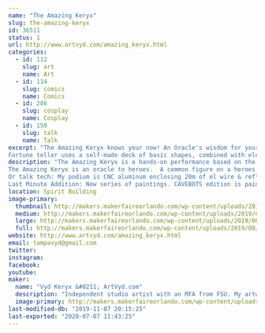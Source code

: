 ```yaml
---
name: "The Amazing Keryx"
slug: the-amazing-keryx
id: 36511
status: 1
url: http://www.artvyd.com/amazing_keryx.html
categories:
  - id: 112
    slug: art
    name: Art
  - id: 114
    slug: comics
    name: Comics
  - id: 286
    slug: cosplay
    name: Cosplay
  - id: 150
    slug: talk
    name: Talk
excerpt: "The Amazing Keryx knows your now! An Oracle's wisdom for your personal Hero Journey. Positive for any age.
Fortune teller uses a self-made deck of basic shapes, combined with elements of ancient and modern storytelling to reveal your hero within. To make clear the labyrinth of everyday life. To say: \"YES you can!\""
description: "The Amazing Keryx is a hands-on performance based on the universal principles of Joseph Campbell. Guests can visit a real life Zoltar machine (movie BIG 1988). 
The Amazing Keryx is an oracle to heroes.  A common figure on a heroes' journey is a mentor with a unique object, map, and kind words that spark the call to adventure. The cards are used to discuss current difficulties and reveal positive solutions. References to classic stories or modern movies are easy examples that prove they are not alone in their human struggles. It also points out that it has been done before and you can too!
Or talk tech: My podium is CNC aluminum enclosing 20m of el wire & reflective fabrics. My cosplay has Litex 1.5m sleeves and I hope to add a palm held POV if I improve my soldering skills enough. Cards are hand-made wood or digital print. Magic, fused glass stones I made (as part of 2018 http://www.artvyd.com/astral_unit_sculpture.html) are used for my new extended readings. The second footprint in my display is an art easel with a sample of my comic book art: \"Self Portrait\" includes a LED circuit and 3D scan/printer figure (Miami Maker 2016). I have \"SpiriTech\" animals- Bristlebot tiny robots that skitter on my table top between readings.
Last Minute Addition: New series of paintings. CAVEBOTS edition is painted by Bristlebot robots. UV paint and LED blacklights built into canvas. Premiering at MFO19!"
location: Spirit Building
image-primary:
  thumbnail: http://makers.makerfaireorlando.com/wp-content/uploads/2019/08/AmazingKeryx2019-150x150.jpg
  medium: http://makers.makerfaireorlando.com/wp-content/uploads/2019/08/AmazingKeryx2019-300x300.jpg
  large: http://makers.makerfaireorlando.com/wp-content/uploads/2019/08/AmazingKeryx2019.jpg
  full: http://makers.makerfaireorlando.com/wp-content/uploads/2019/08/AmazingKeryx2019.jpg
website: http://www.artvyd.com/amazing_keryx.html
email: tampavyd@gmail.com
twitter: 
instagram: 
facebook: 
youtube: 
maker:
  name: "Vyd Keryx &#8211; ArtVyd.com"
  description: "Independent studio artist with an MFA from FSU. My artwork is focused on HERO. I combine principles of Joseph Campbell & Bob Rauschenberg with Pop Culture materials. My hometown is Sanibel island, Florida. Art Handler. Member of IATSE 647: setting up broadway plays in local theaters; I specialize in video.  "
  image-primary: http://makers.makerfaireorlando.com/wp-content/uploads/2019/08/ArtVyd.png
last-modified-db: "2019-11-07 20:15:25"
last-exported: "2020-07-07 11:43:25"
---
```

